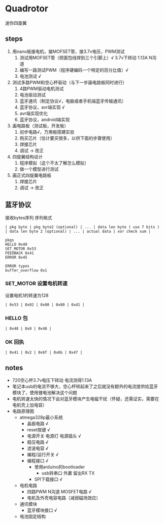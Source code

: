 # Quadrotor
迷你四旋翼

## steps
1. 用nano板接电机，接MOFSET管，接3.7v电压，PWM测试
    1. 测试用MOFSET管（把面包线焊到三个引脚上）√ 3.7v下转动 1.13A N沟道
    2. 编写一路测试PWM（程序硬编码一个特定的百分比值）√
    3. 电池测试 √
2. 测试多路PWM和空心杯驱动（与下一步画电路板同时进行）
    1. 4路PWM驱动电机测试
    2. 电池驱动测试
    3. 蓝牙通讯（制定协议√，电脑或者手机端蓝牙传输通讯）
    4. 蓝牙协议，avr端实现 √
    5. avr端实现优化
    6. 蓝牙协议，android端实现
3. 画电路板（测试板，开发板）
    1. 初步电路√，万用板搭建实验
    2. 购买芯片（估计要买很多，以供下面的步骤使用）
    3. 焊接芯片
    4. 调试 -> 改正
4. 四旋翼结构设计
    1. 程序模拟（这个不太了解怎么模拟）
    2. 做一个模型进行测试
5. 画正式四旋翼电路板
    1. 焊接芯片
    2. 调试 -> 改正

## 蓝牙协议
接收bytes序列
序列格式

```
| pkg byte | pkg byte2 (optional) | ... | data len byte ( use 7 bits ) | data len byte 2 (optional) | ... | actual data | xor check sum |
```

```
pkgs
HELLO 0x48
SET_MOTOR 0x53
FEEDBACK 0x41
ERROR 0x45 
```

```
ERROR types
buffer_overflow 0x1
```

### SET_MOTOR 设置电机转速
设置电机1的转速为128

```
| 0x53 | 0x02 | 0x00 | 0x80 | 0xd1 |
```

### HELLO 包
```
| 0x48 | 0x0 | 0x48 | 
```

### OK 回执
```
| 0x41 | 0x2 | 0x6f | 0x6b | 0x47 |
```

## notes
* 720空心杯3.7v电压下转动 电流测得1.13A
* 笔记本usb的电流不够大，空心杯转起来了之后就没有额外的电流提供给蓝牙模块了，使用锂电池解决这个问题
* 电机转速太快的情况下会对蓝牙模块产生电磁干扰（怀疑，还需证实，需要在电机壳上加电容）
* 电路原理图
    * atmega328p最小系统
        * 晶振电路 √
        * reset按键 √
        * 电源开关 电源灯 电源插头 √
        * 稳压电路 √
        * 滤波电容 √
        * 编程/运行开关 √
        * 编程接口 √
            * 使用arduino的bootloader
                * usb转串口 外置 留出RX TX 
            * SPI下载接口 √
    * 电机电路
        * 四路PWM N沟道 MOSFET电路 √
        * 电机及外壳电容电路（减弱磁场效应）
    * 通讯模块
        * 蓝牙模块接口 √
    * 电池固定结构
